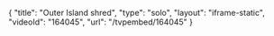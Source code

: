 {
    "title": "Outer Island shred",
    "type": "solo",
    "layout": "iframe-static",
    "videoId": "164045",
    "url": "\/tvpembed\/164045"
}